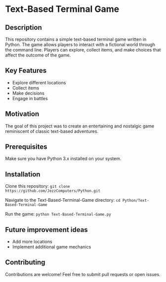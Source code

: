 # Text-Based Terminal Game

## Description

This repository contains a simple text-based terminal game written in Python. The game allows players to interact with a fictional world through the command line. Players can explore, collect items, and make choices that affect the outcome of the game.

## Key Features

* Explore different locations
* Collect items
* Make decisions
* Engage in battles

## Motivation

The goal of this project was to create an entertaining and nostalgic game reminiscent of classic text-based adventures.

## Prerequisites

Make sure you have Python 3.x installed on your system.

## Installation

Clone this repository:
`git clone https://github.com/JezzComputers/Python.git`

Navigate to the Text-Based-Terminal-Game directory:
`cd Python/Text-Based-Terminal-Game`

Run the game:
`python Text-Based-Terminal-Game.py`

## Future improvement ideas

* Add more locations
* Implement additional game mechanics

## Contributing

Contributions are welcome! Feel free to submit pull requests or open issues.
